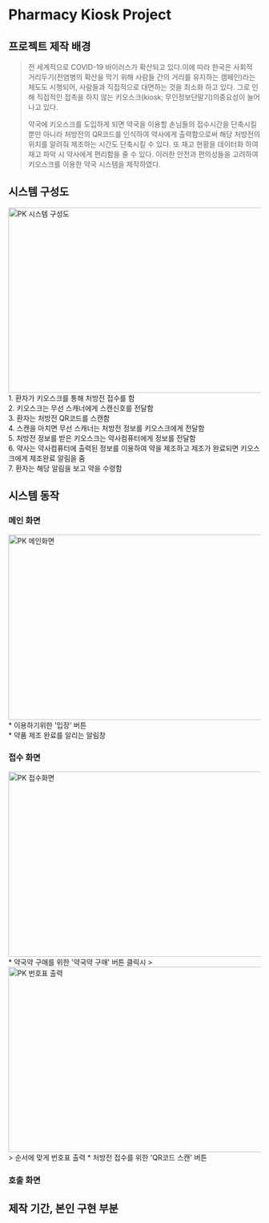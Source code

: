 # Pharmacy Kiosk Project
## 프로젝트 제작 배경
> 전 세계적으로 COVID-19 바이러스가 확산되고 있다.이에 따라 한국은 사회적 거리두기(전염병의 확산을 막기 위해 사람들 간의 거리를 유지하는 캠페인)라는 제도도 시행되어, 
 사람들과 직접적으로 대면하는 것을 최소화 하고 있다. 그로 인해 직접적인 접촉을 하지 않는 키오스크(kiosk; 무인정보단말기)의중요성이 늘어나고 있다. 
> 
> 약국에 키오스크를 도입하게 되면 약국을 이용할 손님들의 접수시간을 단축시킬 뿐만 아니라 처방전의 QR코드를 인식하여 약사에게 출력함으로써 해당 처방전의 위치를 알려줘 제조하는 시간도 단축시킬 수 있다. 또 재고 현황을 데이터화 하여 재고 파악 시 약사에게 편리함을 줄 수 있다. 이러한 안전과 편의성들을 고려하여 키오스크를 이용한 약국 시스템을 제작하였다. 

## 시스템 구성도
<img width="700" height = "370" alt="PK 시스템 구성도" src="https://user-images.githubusercontent.com/78644129/107510816-f1022880-6be7-11eb-90a5-fb30d107a494.PNG">
1. 환자가 키오스크를 통해 처방전 접수를 함<br/>
2. 키오스크는 무선 스캐너에게 스캔신호를 전달함<br/>
3. 환자는 처방전 QR코드를 스캔함<br/>
4. 스캔을 마치면 무선 스캐너는 처방전 정보를 키오스크에게 전달함<br/> 
5. 처방전 정보를 받은 키오스크는 약사컴퓨터에게 정보를 전달함<br/>
6. 약사는 약사컴퓨터에 출력된 정보를 이용하여 약을 제조하고 제조가 완료되면 키오스크에게 제조완료 알림을 줌<br/>
7. 환자는 해당 알림을 보고 약을 수령함<br/>

## 시스템 동작
### 메인 화면
<img width="700" height = "370" alt="PK 메인화면" src="https://user-images.githubusercontent.com/78644129/107513537-b4383080-6beb-11eb-9f9d-ddbe1265f242.PNG">
* 이용하기위한 '입장' 버튼<br/>
* 약품 제조 완료를 알리는 알림창<br/>

### 접수 화면
<img width="700" height = "370" alt="PK 접수화면" src="https://user-images.githubusercontent.com/78644129/107513799-1abd4e80-6bec-11eb-8284-0d8af154b9bf.PNG">
* 약국약 구매를 위한 '약국약 구매' 버튼 클릭시
> <img width="700" height = "370" alt="PK 번호표 출력" src="https://user-images.githubusercontent.com/78644129/107515116-f19dbd80-6bed-11eb-9a93-03c7273e03e4.PNG">
> 순서에 맞게 번호표 출력
* 처방전 접수를 위한 'QR코드 스캔' 버튼

### 호출 화면


## 제작 기간, 본인 구현 부분


